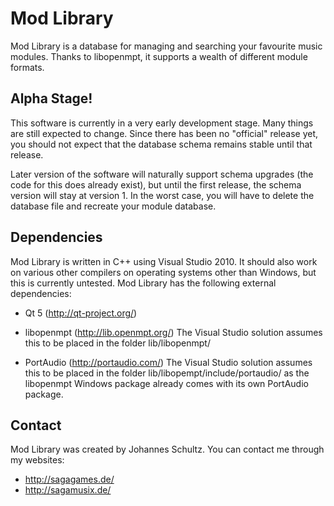 Mod Library
===========

Mod Library is a database for managing and searching your favourite music
modules. Thanks to libopenmpt, it supports a wealth of different module formats.

Alpha Stage!
------------

This software is currently in a very early development stage. Many things are
still expected to change. Since there has been no "official" release yet, you
should not expect that the database schema remains stable until that release.

Later version of the software will naturally support schema upgrades (the code
for this does already exist), but until the first release, the schema version
will stay at version 1. In the worst case, you will have to delete the database
file and recreate your module database.  

Dependencies
------------

Mod Library is written in C++ using Visual Studio 2010. It should also work on
various other compilers on operating systems other than Windows, but this is
currently untested.
Mod Library has the following external dependencies:

 -  Qt 5 (http://qt-project.org/)

 -  libopenmpt (http://lib.openmpt.org/)
    The Visual Studio solution assumes this to be placed in the folder
    lib/libopenmpt/

 -  PortAudio (http://portaudio.com/)
    The Visual Studio solution assumes this to be placed in the folder
    lib/libopempt/include/portaudio/ as the libopenmpt Windows package already
    comes with its own PortAudio package.

Contact
-------

Mod Library was created by Johannes Schultz.
You can contact me through my websites:
 -  http://sagagames.de/
 -  http://sagamusix.de/